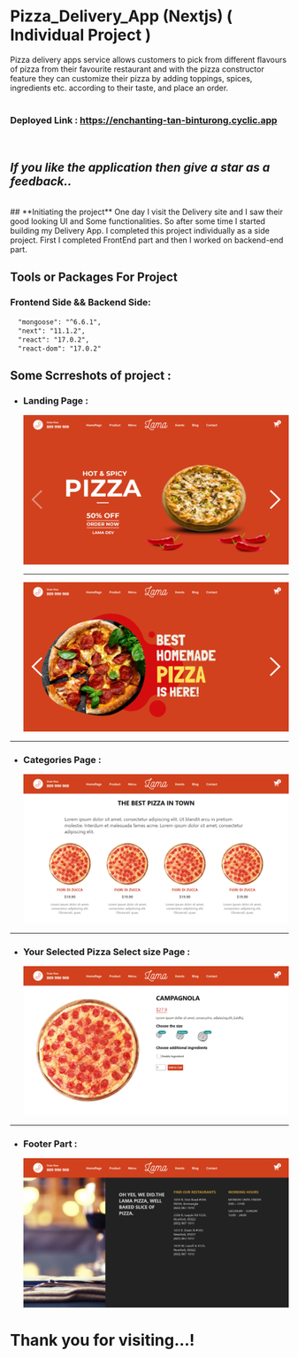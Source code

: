 # **Pizza_Delivery_App (Nextjs) ( Individual Project )**

Pizza delivery apps service allows customers to pick from different flavours of pizza from their favourite restaurant and with the pizza constructor feature they can customize their pizza by adding toppings, spices, ingredients etc. according to their taste, and place an order.
<br/>
<br/>

### **Deployed Link** : https://enchanting-tan-binturong.cyclic.app

<br/>

## _**If you like the application then give a star as a feedback..**_

<br/>
## **Initiating the project**
One day I visit the Delivery site and I saw their good looking UI and Some functionalities. So after some time I started building my Delivery App. I completed this project individually as a side project. First I completed FrontEnd part and then I worked on backend-end part.


## Tools or Packages For Project 

### Frontend Side && Backend Side:
      "mongoose": "^6.6.1",
      "next": "11.1.2",
      "react": "17.0.2",
      "react-dom": "17.0.2"

## Some Scrreshots of project : 


- ### Landing Page :
  ![alt text](/assest/demo1.png)
  <hr/>

  ![alt text](/assest/demo2.png)

<hr/>

- ### Categories Page :
  ![alt text](/assest/demo3.png)

<hr/>

- ### Your Selected Pizza Select size Page :
  ![alt text](/assest/demo5.png)

<hr/>

- ### Footer Part :
  ![alt text](/assest/demo4.png)



<h1>Thank you for visiting...!</h1>

